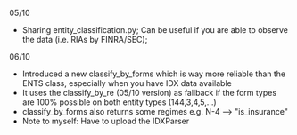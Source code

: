 

05/10

- Sharing entity_classification.py; Can be useful if you are able to observe the data (i.e. RIAs by FINRA/SEC); 

06/10
 
- Introduced a new classify_by_forms which is way more reliable than the ENTS class, especially when you have IDX data available
- It uses the classify_by_re (05/10 version) as fallback if the form types are 100% possible on both entity types (144,3,4,5,...)
- classify_by_forms also returns some regimes e.g. N-4 --> "is_insurance"
- Note to myself: Have to upload the IDXParser 
